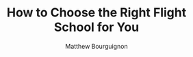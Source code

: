 ---
title: "How to Choose the Right Flight School for You"
description: "A comprehensive guide to selecting the perfect flight school, featuring insights from Blue Skies Above Flight School in Lanett, Alabama"
author: "Matthew Bourguignon"
authorImage: "@/images/blue-skies-matt-300.webp"
authorImageAlt: "Headshot of aviation author Matthew Bourguignon"
pubDate: 2024-01-02
cardImage: "@/images/commercial-checkride-pass-lanett.webp"
cardImageAlt: "Fleet of Cessna 172s on the tarmac at Lanett Regional Airport"
readTime: 7
tags: ["flight school", "pilot training", "aviation education", "career guidance"]
contents: [
  {
    paragraph: "Selecting the right flight school signifies a pivotal milestone in one's journey to becoming a pilot. This decision holds immense potential in shaping an individual's aviation career or pursuing a personal passion. Amidst the abundance of options, finding a flight school that perfectly aligns with individual aspirations becomes crucial."
  },
  {
    title: "Key Considerations for Your Flight School Decision",
    paragraph: "While an outstanding choice for aspiring pilots itself, Blue Skies Above is here to help weigh factors such as location, training programs, safety measures, and the overall learning environment. Normally, with all these up in the air, it's no wonder potential students find it hard to sort out what's most important when committing to a flight school."
  },
  {
    title: "Location and Accessibility",
    paragraph: "The geographical placement of a flight school significantly impacts a student's convenience and accessibility. Blue Skies Above, nestled at Lanett Regional Airport in Lanett, Alabama, offers effortless access, catering ideally to both local and visiting pilots. Our strategic position ensures a seamless experience, minimizing commute time and granting immediate access to aviation resources, particularly for individuals anywhere between Montgomery, Alabama, and Atlanta, Georgia."
  },
  {
    title: "Safety and Reputation",
    paragraph: "Safety forms the cornerstone of any reputable flight school. Blue Skies Above maintains stringent safety protocols, boasting an unblemished safety record within the aviation community. We foster a secure learning environment, combined with a stellar reputation for adhering to safety standards that go above and beyond those set by the FAA."
  },
  {
    title: "Training Programs and Certifications",
    paragraph: "The array of training programs and certifications directly shapes an individual's aviation goals. Blue Skies Above excels in delivering comprehensive, tailored training programs that cater to various certifications. With offerings encompassing private pilot, commercial pilot, and CFI licenses and additional instrument ratings, Blue Skies Above ensures a curriculum that encompasses all sides of pilot training a student could desire."
  },
  {
    title: "Our History and Dedication",
    paragraph: "The reason behind a flight school's inception can be one of the most important foundations of the instruction methodology and culture of the CFI team. Blue Skies Above was born from founder Matt's lifelong passion for aviation, ignited by his grandfather's love for model airplanes in Long Island. Matt's dream took flight after embarking on commercial pilot training, falling deeply for general aviation and envisioning becoming a Certified Flight Instructor (CFI). In February 2023, Blue Skies Above emerged, offering structured yet enjoyable flight training, distinguishing itself from other schools that diminish the thrill of learning."
  },
  {
    title: "Quality of Instructors and Mentorship",
    paragraph: "The caliber of instructors and a nurturing mentorship culture profoundly influence a student's learning journey. Blue Skies Above prides itself on a team of seasoned instructors who not only impart knowledge but also serve as mentors. Our steadfast dedication to offering personalized guidance and support creates an environment conducive to growth and proficiency."
  },
  {
    title: "Why Choose Blue Skies Above?",
    paragraph: "Blue Skies Above is an exceptional flight school for aspiring aviators from Montgomery to Atlanta. Situated in between Columbus, Auburn, Opelika, and La Grange, our dedication to tailored training programs, stringent safety measures, and a supportive community perfectly align with the quintessential factors pivotal in selecting the right flight school."
  },
  {
    title: "Start Your Aviation Journey With Us",
    paragraph: "Choosing the right flight school is a monumental stride toward realizing one's aviation aspirations. Blue Skies Above, situated at Lanett Regional Airport, embodies all essential elements crucial for a rewarding and thriving aviation career. Our commitment to providing an optimal learning environment, tailored training programs, and a supportive community cements us as the ultimate choice for aspiring pilots. If you're ready to take the next step, give us a call at (334) 332-4972 or send us a message."
  }
]
---
